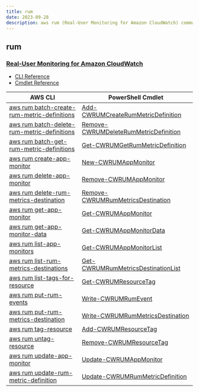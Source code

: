 ```yaml
---
title: rum
date: 2023-09-28
description: aws rum (Real-User Monitoring for Amazon CloudWatch) command/cmdlet list.
---
```


## rum

### [Real-User Monitoring for Amazon CloudWatch](https://aws.amazon.com/cloudwatch/)

* [CLI Reference](https://awscli.amazonaws.com/v2/documentation/api/latest/reference/rum/index.html)
* [Cmdlet Reference](https://docs.aws.amazon.com/powershell/latest/reference/items/CloudWatchRUM_cmdlets.html)

|AWS CLI|PowerShell Cmdlet|
|----|----|
|[aws rum batch-create-rum-metric-definitions](https://awscli.amazonaws.com/v2/documentation/api/latest/reference/rum/batch-create-rum-metric-definitions.html)|[Add-CWRUMCreateRumMetricDefinition](https://docs.aws.amazon.com/powershell/latest/reference/items/Add-CWRUMCreateRumMetricDefinition.html)|
|[aws rum batch-delete-rum-metric-definitions](https://awscli.amazonaws.com/v2/documentation/api/latest/reference/rum/batch-delete-rum-metric-definitions.html)|[Remove-CWRUMDeleteRumMetricDefinition](https://docs.aws.amazon.com/powershell/latest/reference/items/Remove-CWRUMDeleteRumMetricDefinition.html)|
|[aws rum batch-get-rum-metric-definitions](https://awscli.amazonaws.com/v2/documentation/api/latest/reference/rum/batch-get-rum-metric-definitions.html)|[Get-CWRUMGetRumMetricDefinition](https://docs.aws.amazon.com/powershell/latest/reference/items/Get-CWRUMGetRumMetricDefinition.html)|
|[aws rum create-app-monitor](https://awscli.amazonaws.com/v2/documentation/api/latest/reference/rum/create-app-monitor.html)|[New-CWRUMAppMonitor](https://docs.aws.amazon.com/powershell/latest/reference/items/New-CWRUMAppMonitor.html)|
|[aws rum delete-app-monitor](https://awscli.amazonaws.com/v2/documentation/api/latest/reference/rum/delete-app-monitor.html)|[Remove-CWRUMAppMonitor](https://docs.aws.amazon.com/powershell/latest/reference/items/Remove-CWRUMAppMonitor.html)|
|[aws rum delete-rum-metrics-destination](https://awscli.amazonaws.com/v2/documentation/api/latest/reference/rum/delete-rum-metrics-destination.html)|[Remove-CWRUMRumMetricsDestination](https://docs.aws.amazon.com/powershell/latest/reference/items/Remove-CWRUMRumMetricsDestination.html)|
|[aws rum get-app-monitor](https://awscli.amazonaws.com/v2/documentation/api/latest/reference/rum/get-app-monitor.html)|[Get-CWRUMAppMonitor](https://docs.aws.amazon.com/powershell/latest/reference/items/Get-CWRUMAppMonitor.html)|
|[aws rum get-app-monitor-data](https://awscli.amazonaws.com/v2/documentation/api/latest/reference/rum/get-app-monitor-data.html)|[Get-CWRUMAppMonitorData](https://docs.aws.amazon.com/powershell/latest/reference/items/Get-CWRUMAppMonitorData.html)|
|[aws rum list-app-monitors](https://awscli.amazonaws.com/v2/documentation/api/latest/reference/rum/list-app-monitors.html)|[Get-CWRUMAppMonitorList](https://docs.aws.amazon.com/powershell/latest/reference/items/Get-CWRUMAppMonitorList.html)|
|[aws rum list-rum-metrics-destinations](https://awscli.amazonaws.com/v2/documentation/api/latest/reference/rum/list-rum-metrics-destinations.html)|[Get-CWRUMRumMetricsDestinationList](https://docs.aws.amazon.com/powershell/latest/reference/items/Get-CWRUMRumMetricsDestinationList.html)|
|[aws rum list-tags-for-resource](https://awscli.amazonaws.com/v2/documentation/api/latest/reference/rum/list-tags-for-resource.html)|[Get-CWRUMResourceTag](https://docs.aws.amazon.com/powershell/latest/reference/items/Get-CWRUMResourceTag.html)|
|[aws rum put-rum-events](https://awscli.amazonaws.com/v2/documentation/api/latest/reference/rum/put-rum-events.html)|[Write-CWRUMRumEvent](https://docs.aws.amazon.com/powershell/latest/reference/items/Write-CWRUMRumEvent.html)|
|[aws rum put-rum-metrics-destination](https://awscli.amazonaws.com/v2/documentation/api/latest/reference/rum/put-rum-metrics-destination.html)|[Write-CWRUMRumMetricsDestination](https://docs.aws.amazon.com/powershell/latest/reference/items/Write-CWRUMRumMetricsDestination.html)|
|[aws rum tag-resource](https://awscli.amazonaws.com/v2/documentation/api/latest/reference/rum/tag-resource.html)|[Add-CWRUMResourceTag](https://docs.aws.amazon.com/powershell/latest/reference/items/Add-CWRUMResourceTag.html)|
|[aws rum untag-resource](https://awscli.amazonaws.com/v2/documentation/api/latest/reference/rum/untag-resource.html)|[Remove-CWRUMResourceTag](https://docs.aws.amazon.com/powershell/latest/reference/items/Remove-CWRUMResourceTag.html)|
|[aws rum update-app-monitor](https://awscli.amazonaws.com/v2/documentation/api/latest/reference/rum/update-app-monitor.html)|[Update-CWRUMAppMonitor](https://docs.aws.amazon.com/powershell/latest/reference/items/Update-CWRUMAppMonitor.html)|
|[aws rum update-rum-metric-definition](https://awscli.amazonaws.com/v2/documentation/api/latest/reference/rum/update-rum-metric-definition.html)|[Update-CWRUMRumMetricDefinition](https://docs.aws.amazon.com/powershell/latest/reference/items/Update-CWRUMRumMetricDefinition.html)|

